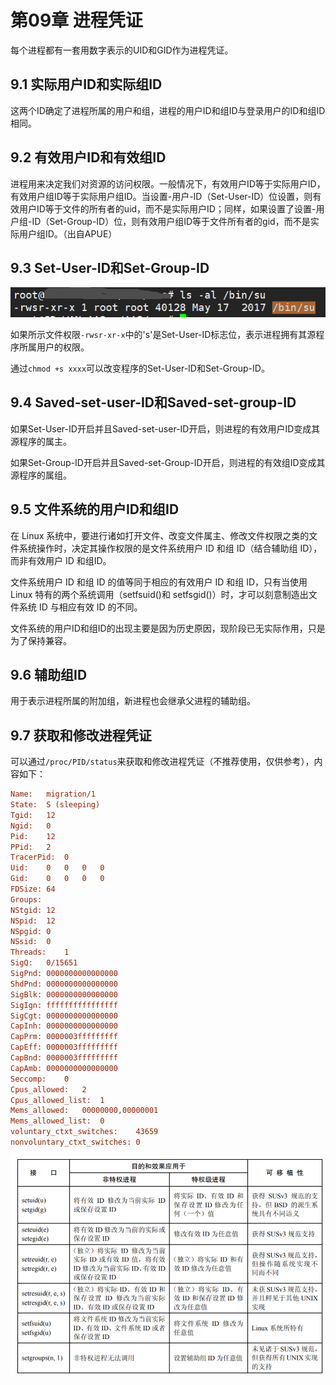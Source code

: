 # 第09章 进程凭证

每个进程都有一套用数字表示的UID和GID作为进程凭证。

## 9.1 实际用户ID和实际组ID

这两个ID确定了进程所属的用户和组，进程的用户ID和组ID与登录用户的ID和组ID相同。

## 9.2 有效用户ID和有效组ID

进程用来决定我们对资源的访问权限。一般情况下，有效用户ID等于实际用户ID，有效用户组ID等于实际用户组ID。当设置-用户-ID（Set-User-ID）位设置，则有效用户ID等于文件的所有者的uid，而不是实际用户ID；同样，如果设置了设置-用户组-ID（Set-Group-ID）位，则有效用户组ID等于文件所有者的gid，而不是实际用户组ID。（出自APUE）

## 9.3 Set-User-ID和Set-Group-ID

![SID](SID.png)

如果所示文件权限```-rwsr-xr-x```中的's'是Set-User-ID标志位，表示进程拥有其源程序所属用户的权限。

通过```chmod +s xxxx```可以改变程序的Set-User-ID和Set-Group-ID。

## 9.4 Saved-set-user-ID和Saved-set-group-ID

如果Set-User-ID开启并且Saved-set-user-ID开启，则进程的有效用户ID变成其源程序的属主。

如果Set-Group-ID开启并且Saved-set-Group-ID开启，则进程的有效组ID变成其源程序的属组。

## 9.5 文件系统的用户ID和组ID

在 Linux 系统中，要进行诸如打开文件、改变文件属主、修改文件权限之类的文件系统操作时，决定其操作权限的是文件系统用户 ID 和组 ID（结合辅助组 ID），而非有效用户 ID 和组ID。

文件系统用户 ID 和组 ID 的值等同于相应的有效用户 ID 和组 ID，只有当使用 Linux 特有的两个系统调用（setfsuid()和 setfsgid()）时，才可以刻意制造出文件系统 ID 与相应有效 ID 的不同。

文件系统的用户ID和组ID的出现主要是因为历史原因，现阶段已无实际作用，只是为了保持兼容。

## 9.6 辅助组ID

用于表示进程所属的附加组，新进程也会继承父进程的辅助组。

## 9.7 获取和修改进程凭证

可以通过```/proc/PID/status```来获取和修改进程凭证（不推荐使用，仅供参考），内容如下：

```ini
Name:	migration/1
State:	S (sleeping)
Tgid:	12
Ngid:	0
Pid:	12
PPid:	2
TracerPid:	0
Uid:	0	0	0	0
Gid:	0	0	0	0
FDSize:	64
Groups:	
NStgid:	12
NSpid:	12
NSpgid:	0
NSsid:	0
Threads:	1
SigQ:	0/15651
SigPnd:	0000000000000000
ShdPnd:	0000000000000000
SigBlk:	0000000000000000
SigIgn:	ffffffffffffffff
SigCgt:	0000000000000000
CapInh:	0000000000000000
CapPrm:	0000003fffffffff
CapEff:	0000003fffffffff
CapBnd:	0000003fffffffff
CapAmb:	0000000000000000
Seccomp:	0
Cpus_allowed:	2
Cpus_allowed_list:	1
Mems_allowed:	00000000,00000001
Mems_allowed_list:	0
voluntary_ctxt_switches:	43659
nonvoluntary_ctxt_switches:	0
```

![进程凭证](进程凭证.png)

